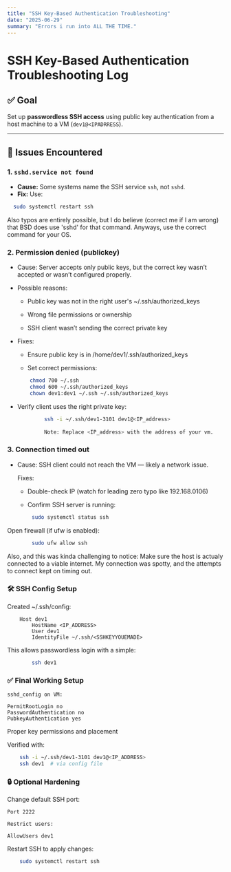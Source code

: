 ```yaml
---
title: "SSH Key-Based Authentication Troubleshooting"
date: "2025-06-29"
summary: "Errors i run into ALL THE TIME."
---
```



# SSH Key-Based Authentication Troubleshooting Log

## ✅ Goal

Set up **passwordless SSH access** using public key authentication from a host machine to a VM (`dev1@<IPADRRESS`).

---

## 🧩 Issues Encountered

### 1. `sshd.service not found`
- **Cause:** Some systems name the SSH service `ssh`, not `sshd`.
- **Fix:** Use:
```bash
  sudo systemctl restart ssh
```

Also typos are entirely possible, but I do believe (correct me if I am wrong) that BSD does use 'sshd' for that command.  Anyways, use the correct command for your OS.


### 2. Permission denied (publickey)

- Cause: Server accepts only public keys, but the correct key wasn’t accepted or wasn’t configured properly.

- Possible reasons:

    - Public key was not in the right user's ~/.ssh/authorized_keys

    - Wrong file permissions or ownership

    - SSH client wasn’t sending the correct private key

- Fixes:

    - Ensure public key is in /home/dev1/.ssh/authorized_keys

    - Set correct permissions:

    ```bash
        chmod 700 ~/.ssh
        chmod 600 ~/.ssh/authorized_keys
        chown dev1:dev1 ~/.ssh ~/.ssh/authorized_keys
    ```

- Verify client uses the right private key:

```bash
            ssh -i ~/.ssh/dev1-3101 dev1@<IP_address>  
    
            Note: Replace <IP_address> with the address of your vm.

```

### 3. Connection timed out

-  Cause: SSH client could not reach the VM — likely a network issue.

    Fixes:

    -  Double-check IP (watch for leading zero typo like 192.168.0106)

    -  Confirm SSH server is running:

```bash
        sudo systemctl status ssh
```
Open firewall (if ufw is enabled):
```bash
        sudo ufw allow ssh
```

Also, and this was kinda challenging to notice: Make sure the host is actualy connected to a viable internet. My connection was spotty, and the attempts to connect kept on timing out. 

### 🛠 SSH Config Setup

Created ~/.ssh/config:
```
    Host dev1
        HostName <IP_ADDRESS>
        User dev1
        IdentityFile ~/.ssh/<SSHKEYYOUEMADE>
```
This allows passwordless login with a simple:
```bash
        ssh dev1
```
### ✅ Final Working Setup

    sshd_config on VM:
```  etc/ssh/sshd_config
PermitRootLogin no
PasswordAuthentication no
PubkeyAuthentication yes
```
Proper key permissions and placement

Verified with:
```bash
    ssh -i ~/.ssh/dev1-3101 dev1@<IP_ADDRESS>
    ssh dev1  # via config file
````


### 🔒 Optional Hardening

Change default SSH port:
```etc/ssh/sshd_config
Port 2222

Restrict users:

AllowUsers dev1
```
Restart SSH to apply changes:
```bash
    sudo systemctl restart ssh
```
